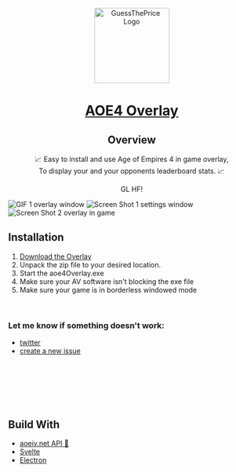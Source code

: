 <p align="center">
  <a target="_blank" rel="noopener noreferrer" href="https://github.com/KANAjetzt/aoe4Overlay/releases">
    <img alt="GuessThePrice Logo" src="https://res.cloudinary.com/kana/image/upload/v1641981419/icon_s5npqi.png" width="153" />
  </a>
</p>

<h1 align="center">
  <a target="_blank" rel="noopener noreferrer" href="https://github.com/KANAjetzt/aoe4Overlay/releases">AOE4 Overlay</a>
</h1>

<h2 align="center">Overview</h2>
<p align="center">📈 Easy to install and use Age of Empires 4 in game overlay, 
  <br />  To display your and your opponents leaderboard stats. 📈</p>
<p align="center">  GL HF! </p>
<img alt="GIF 1 overlay window" src="https://res.cloudinary.com/kana/video/upload/e_loop:2/v1642000779/2022-01-12_16-18-41_coqwpm.gif">
<img alt="Screen Shot 1 settings window" src="https://res.cloudinary.com/kana/image/upload/v1641982119/readme01_und5gl.png">
<img alt="Screen Shot 2 overlay in game" src="https://res.cloudinary.com/kana/image/upload/v1641982437/readme03_b6xtxv.png">

<h2>Installation</h2>
<ol>
  <li>  <a target="_blank" rel="noopener noreferrer" href="https://github.com/KANAjetzt/aoe4Overlay/releases">Download the Overlay</a>  </li>
  <li> Unpack the zip file to your desired location. </li>
  <li> Start the aoe4Overlay.exe </li>
  <li> Make sure your AV software isn't blocking the exe file </li>
  <li> Make sure your game is in borderless windowed mode </li>
</ol>

<br/>

<h3> Let me know if something doesn't work: </h3>
<ul>
  <li><a target="_blank" rel="noopener noreferrer" href="https://twitter.com/KANAjetzt">twitter</a></li>
  <li><a target="_blank" rel="noopener noreferrer" href="https://github.com/KANAjetzt/aoe4Overlay/issues">create a new issue</a></li>
</ul>

<br/>
<br/>
<br/>
<br/>
<br/>

<h2>Build With</h2>
<ul>
  
  
<li> <a target="_blank" rel="noopener noreferrer" href="https://aoeiv.net/#api">aoeiv.net API 🤝</a></li> 
<li> <a target="_blank" rel="noopener noreferrer" href="https://github.com/sveltejs/svelte">Svelte</a></li>
<li> <a target="_blank" rel="noopener noreferrer" href="https://www.electronjs.org/">Electron</a></li>
</ul>
